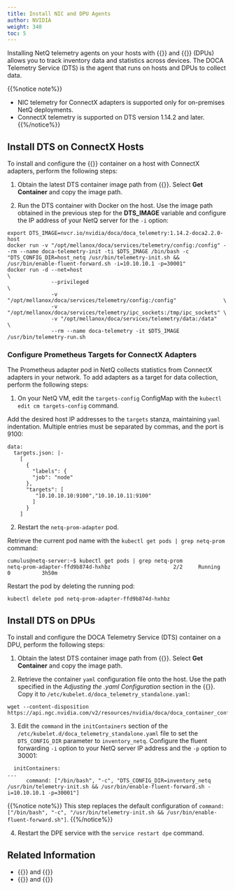 ```yaml
---
title: Install NIC and DPU Agents
author: NVIDIA
weight: 340
toc: 5
---
```


Installing NetQ telemetry agents on your hosts with {{<exlink url="https://www.nvidia.com/en-us/networking/ethernet-adapters/" text="NVIDIA ConnectX adapters">}} and {{<exlink url="https://www.nvidia.com/en-us/networking/products/data-processing-unit/" text="NVIDIA BlueField data processing units">}} (DPUs) allows you to track inventory data and statistics across devices. The DOCA Telemetry Service (DTS) is the agent that runs on hosts and DPUs to collect data.

{{%notice note%}}
- NIC telemetry for ConnectX adapters is supported only for on-premises NetQ deployments.
- ConnectX telemetry is supported on DTS version 1.14.2 and later.
{{%/notice%}}

## Install DTS on ConnectX Hosts

To install and configure the {{<exlink url="https://catalog.ngc.nvidia.com/orgs/nvidia/teams/doca/containers/doca_telemetry" text="DOCA Telemetry Service">}} container on a host with ConnectX adapters, perform the following steps:

1. Obtain the latest DTS container image path from {{<exlink url="https://catalog.ngc.nvidia.com/orgs/nvidia/teams/doca/containers/doca_telemetry" text="the NGC catalog">}}. Select **Get Container** and copy the image path.

2. Run the DTS container with Docker on the host. Use the image path obtained in the previous step for the **DTS_IMAGE** variable and configure the IP address of your NetQ server for the `-i` option:

```
export DTS_IMAGE=nvcr.io/nvidia/doca/doca_telemetry:1.14.2-doca2.2.0-host
docker run -v "/opt/mellanox/doca/services/telemetry/config:/config" --rm --name doca-telemetry-init -ti $DTS_IMAGE /bin/bash -c "DTS_CONFIG_DIR=host_netq /usr/bin/telemetry-init.sh && /usr/bin/enable-fluent-forward.sh -i=10.10.10.1 -p=30001"
docker run -d --net=host                                                              \
              --privileged                                                            \
              -v "/opt/mellanox/doca/services/telemetry/config:/config"               \
              -v "/opt/mellanox/doca/services/telemetry/ipc_sockets:/tmp/ipc_sockets" \
              -v "/opt/mellanox/doca/services/telemetry/data:/data"                   \
              --rm --name doca-telemetry -it $DTS_IMAGE /usr/bin/telemetry-run.sh
```

### Configure Prometheus Targets for ConnectX Adapters

The Prometheus adapter pod in NetQ collects statistics from ConnectX adapters in your network. To add adapters as a target for data collection, perform the following steps:

1. On your NetQ VM, edit the `targets-config` ConfigMap with the `kubectl edit cm targets-config` command.

Add the desired host IP addresses to the `targets` stanza, maintaining `yaml` indentation. Multiple entries must be separated by commas, and the port is 9100:

```
data:
  targets.json: |-
    [
      {
        "labels": {
        "job": "node"
      },
      "targets": [
         "10.10.10.10:9100","10.10.10.11:9100"
        ]
      }
    ]
```

2. Restart the `netq-prom-adapter` pod.

Retrieve the current pod name with the `kubectl get pods | grep netq-prom` command:

```
cumulus@netq-server:~$ kubectl get pods | grep netq-prom
netq-prom-adapter-ffd9b874d-hxhbz                    2/2     Running   0          3h50m
```
Restart the pod by deleting the running pod:

```
kubectl delete pod netq-prom-adapter-ffd9b874d-hxhbz
```

## Install DTS on DPUs

To install and configure the DOCA Telemetry Service (DTS) container on a DPU, perform the following steps:

1. Obtain the latest DTS container image path from {{<exlink url="https://catalog.ngc.nvidia.com/orgs/nvidia/teams/doca/containers/doca_telemetry" text="the NGC catalog">}}. Select **Get Container** and copy the image path.

2. Retrieve the container `yaml` configuration file onto the host. Use the path specified in the *Adjusting the .yaml Configuration* section in the {{<exlink url="https://catalog.ngc.nvidia.com/orgs/nvidia/teams/doca/containers/doca_telemetry" text="NGC instructions">}}. Copy it to `/etc/kubelet.d/doca_telemetry_standalone.yaml`:

```
wget --content-disposition https://api.ngc.nvidia.com/v2/resources/nvidia/doca/doca_container_configs/versions/2.0.2v1/files/configs/2.0.2/doca_telemetry.yaml
```

3. Edit the `command` in the `initContainers` section of the `/etc/kubelet.d/doca_telemetry_standalone.yaml` file to set the `DTS_CONFIG_DIR` parameter to `inventory_netq`. Configure the fluent forwarding `-i` option to your NetQ server IP address and the `-p` option to 30001:

```
  initContainers:
...
      command: ["/bin/bash", "-c", "DTS_CONFIG_DIR=inventory_netq /usr/bin/telemetry-init.sh && /usr/bin/enable-fluent-forward.sh -i=10.10.10.1 -p=30001"]
```

{{%notice note%}}
This step replaces the default configuration of `command: ["/bin/bash", "-c", "/usr/bin/telemetry-init.sh && /usr/bin/enable-fluent-forward.sh"]`.
{{%/notice%}}

4. Restart the DPE service with the `service restart dpe` command.

## Related Information

- {{<link title="DPU Inventory" text="DPU inventory">}} and {{<link title="DPUs" text="monitoring">}}
- {{<link title="NIC Inventory" text="NIC inventory">}} and {{<link title="NICs" text="monitoring">}}